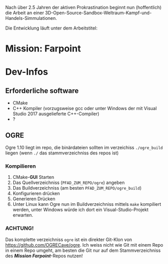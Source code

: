 Nach über 2.5 Jahren der aktiven Prokrastination beginnt nun (hoffentlich) die Arbeit an einer 3D-Open-Source-Sandbox-Weltraum-Kampf-und-Handels-Simmulationen.

Die Entwicklung läuft unter dem Arbeitstitel:
# Mission: Farpoint
# Dev-Infos
## Erforderliche software
- CMake
- C++ Kompiler (vorzugsweise gcc oder unter Windows der mit Visual Studio 2017 ausgelieferte C++-Compiler)
- ?
## OGRE
Ogre 1.10 liegt im repo, die binärdateien sollten im verzeichiss ```./ogre_build``` liegen (wenn ```./``` das stammverzeichniss des repos ist)
### Kompilieren
1. CMake-**GUI** Starten
2. Das Quellverzeichniss (```PFAD_ZUM_REPO/ogre```) angeben
3. Das Buildverzeichniss (am besten ```PFAD_ZUM_REPO/ogre_build```)
4. Konfigurieren drücken
5. Generieren Drücken
6. Unter Linux kann Ogre nun im Buildverzeichniss mittels ```make``` kompiliert werden, unter Windows würde ich dort ein Visual-Studio-Projekt erwarten.
### ACHTUNG!
Das komplette verzeichniss ```ogre``` ist ein direkter Git-Klon von https://github.com/OGRECave/ogre.
Ich weiss nicht wie Git mit einem Repo in einem Repo umgeht, am besten die Git nur auf dem Stammverzeichniss des ***Mission Farpoint***-Repos nutzen!
